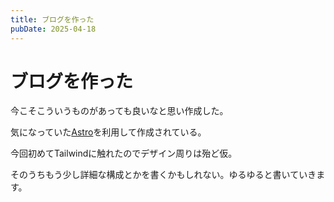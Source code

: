 ```yaml
---
title: ブログを作った
pubDate: 2025-04-18
---
```


# ブログを作った

今こそこういうものがあっても良いなと思い作成した。

気になっていた[Astro](https://astro.build/)を利用して作成されている。

今回初めてTailwindに触れたのでデザイン周りは殆ど仮。

そのうちもう少し詳細な構成とかを書くかもしれない。ゆるゆると書いていきます。
